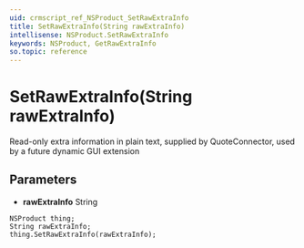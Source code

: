 ```yaml
---
uid: crmscript_ref_NSProduct_SetRawExtraInfo
title: SetRawExtraInfo(String rawExtraInfo)
intellisense: NSProduct.SetRawExtraInfo
keywords: NSProduct, GetRawExtraInfo
so.topic: reference
---
```


# SetRawExtraInfo(String rawExtraInfo)

Read-only extra information in plain text, supplied by QuoteConnector, used by a future dynamic GUI extension

## Parameters

* **rawExtraInfo** String

```crmscript
NSProduct thing;
String rawExtraInfo;
thing.SetRawExtraInfo(rawExtraInfo);
```

